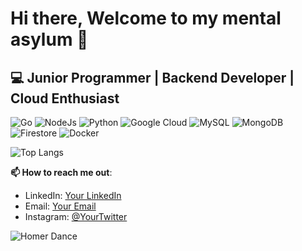 # Hi there, Welcome to my mental asylum 🫡 

## 💻 Junior Programmer | Backend Developer | Cloud Enthusiast 

![Go](https://img.shields.io/badge/Go-00ADD8?style=for-the-badge&logo=go&logoColor=white)
![NodeJs](https://img.shields.io/badge/Node.js-339933?style=for-the-badge&logo=nodedotjs&logoColor=white)
![Python](https://img.shields.io/badge/Python-3776AB?style=for-the-badge&logo=python&logoColor=white)
![Google Cloud](https://img.shields.io/badge/Google%20Cloud-4285F4?style=for-the-badge&logo=google-cloud&logoColor=white)
![MySQL](https://img.shields.io/badge/MySQL-4479A1?style=for-the-badge&logo=mysql&logoColor=white)
![MongoDB](https://img.shields.io/badge/MongoDB-47A248?style=for-the-badge&logo=mongodb&logoColor=white)
![Firestore](https://img.shields.io/badge/Firestore-FFCA28?style=for-the-badge&logo=firebase&logoColor=black)
![Docker](https://img.shields.io/badge/Docker-2496ED?style=for-the-badge&logo=docker&logoColor=white)

![Top Langs](https://github-readme-stats.vercel.app/api/top-langs/?username=RifqiWasntHere&layout=compact&theme=transparent)

**📫 How to reach me out**:

- LinkedIn: [Your LinkedIn](https://www.linkedin.com/in/rifadhillah/)
- Email: [Your Email](rifqifadhillahh@gmail.com)
- Instagram: [@YourTwitter](https://instagram.com/rip.qi)
  
![Homer Dance](https://tenor.com/view/homer-the-simpsons-dance-wiggle-gif-17689048)
